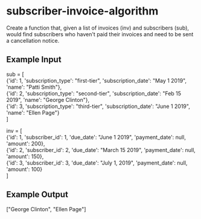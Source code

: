 # subscriber-invoice-algorithm

Create a function that, given a list of invoices (inv) and subscribers (sub), would find subscribers who haven't paid their invoices and need to be sent a cancellation notice.

## Example Input

sub = [  
   {'id': 1, 'subscription_type': "first-tier", 'subscription_date': "May 1 2019", 'name': "Patti Smith"},  
   {'id': 2, 'subscription_type': "second-tier", 'subscription_date': "Feb 15 2019", 'name': "George Clinton"},  
   {'id': 3, 'subscription_type': "third-tier", 'subscription_date': "June 1 2019", 'name': "Ellen Page"}  
]  

inv = [  
   {'id': 1, 'subscriber_id': 1, 'due_date': "June 1 2019", 'payment_date': null, 'amount': 200},  
   {'id': 2, 'subscriber_id': 2, 'due_date': "March 15 2019", 'payment_date': null, 'amount': 150},  
   {'id': 3, 'subscriber_id': 3, 'due_date': "July 1, 2019", 'payment_date': null, 'amount': 100}  
]  

## Example Output

["George Clinton", "Ellen Page"]
